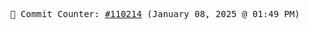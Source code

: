 <p align="center">
    <samp>
        📮 Commit Counter: <a href="https://github.com/Javascript-void0/Javascript-void0/commits/main">#110214</a> (January 08, 2025 @ 01:49 PM)
    </samp>
</p>